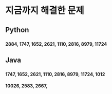 # 지금까지 해결한 문제 

## Python
###
#### 2884, 1747, 1652, 2621, 1110, 2816, 8979, 11724

## Java
###
#### 1747, 1652, 2621, 1110, 2816, 8979, 11724, 1012
#### 10026, 2583, 2667, 
